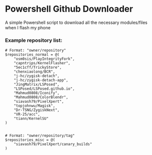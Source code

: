 # Powershell Github Downloader
A simple Powershell script to download all the necessary modules/files when I flash my phone

### Example repository list:
```
# Format: "owner/repository"
$repositories_normal = @(
    "osm0sis/PlayIntegrityFork",
    "capntrips/KernelFlasher",
    "5ec1cff/TrickyStore",
    "chenxiaolong/BCR",
    "j-hc/zygisk-detach",
    "j-hc/zygisk-detach-app",
    "JingMatrix/LSPosed",
    "LSPosed/LSPosed.github.io",
    "Mahmud0808/Iconify",
    "Mahmud0808/ColorBlendr",
    "siavash79/PixelXpert",
    "topjohnwu/Magisk",
    "Dr-TSNG/ZygiskNext",
    "VR-25/acc",
    "tiann/KernelSU"
)


# Format: "owner/repository/tag"
$repositories_misc = @(
    "siavash79/PixelXpert/canary_builds"
)
```
